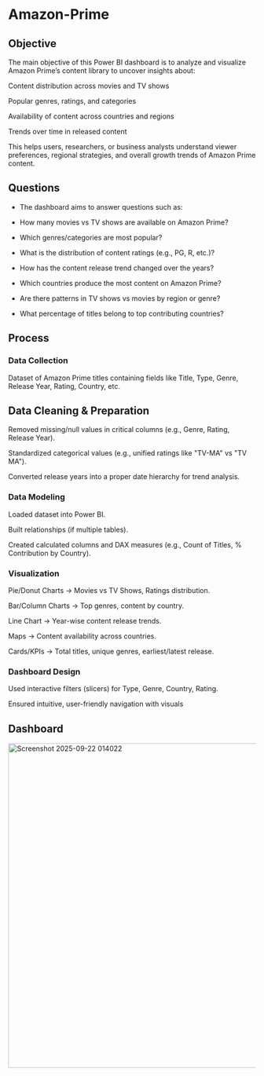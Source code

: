 # Amazon-Prime
## Objective

The main objective of this Power BI dashboard is to analyze and visualize Amazon Prime’s content library to uncover insights about:

Content distribution across movies and TV shows

Popular genres, ratings, and categories

Availability of content across countries and regions

Trends over time in released content

This helps users, researchers, or business analysts understand viewer preferences, regional strategies, and overall growth trends of Amazon Prime content.

## Questions

- The dashboard aims to answer questions such as:

- How many movies vs TV shows are available on Amazon Prime?

- Which genres/categories are most popular?

- What is the distribution of content ratings (e.g., PG, R, etc.)?

- How has the content release trend changed over the years?

- Which countries produce the most content on Amazon Prime?

- Are there patterns in TV shows vs movies by region or genre?

- What percentage of titles belong to top contributing countries?

## Process

### Data Collection

Dataset of Amazon Prime titles containing fields like Title, Type, Genre, Release Year, Rating, Country, etc.

## Data Cleaning & Preparation

Removed missing/null values in critical columns (e.g., Genre, Rating, Release Year).

Standardized categorical values (e.g., unified ratings like "TV-MA" vs "TV MA").

Converted release years into a proper date hierarchy for trend analysis.

### Data Modeling

Loaded dataset into Power BI.

Built relationships (if multiple tables).

Created calculated columns and DAX measures (e.g., Count of Titles, % Contribution by Country).

### Visualization

Pie/Donut Charts → Movies vs TV Shows, Ratings distribution.

Bar/Column Charts → Top genres, content by country.

Line Chart → Year-wise content release trends.

Maps → Content availability across countries.

Cards/KPIs → Total titles, unique genres, earliest/latest release.

### Dashboard Design

Used interactive filters (slicers) for Type, Genre, Country, Rating.

Ensured intuitive, user-friendly navigation with visuals

## Dashboard
<img width="1180" height="661" alt="Screenshot 2025-09-22 014022" src="https://github.com/user-attachments/assets/bb30172a-9580-4de9-8ac8-9cc0067573c7" />
